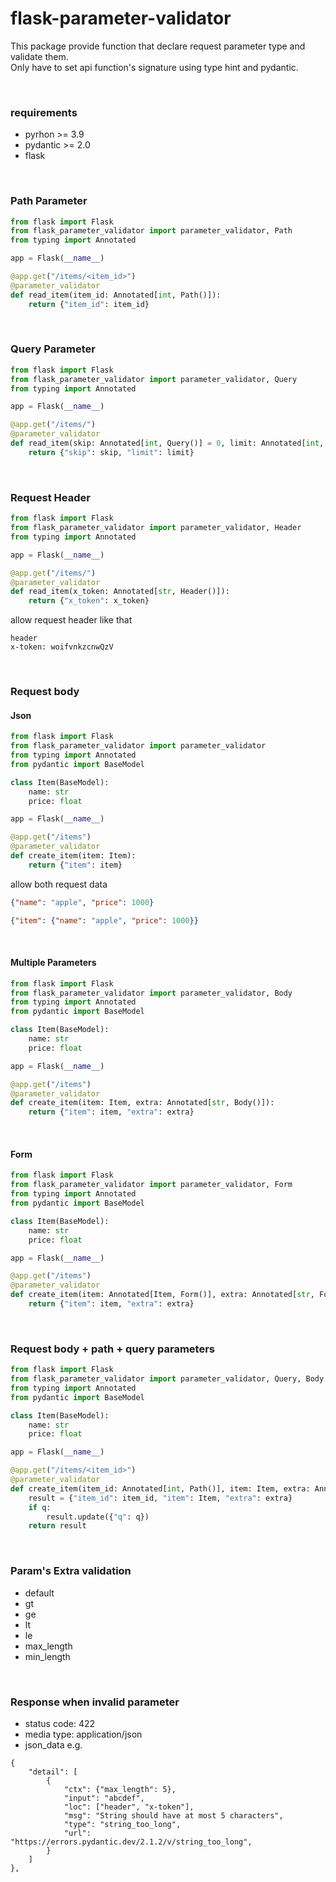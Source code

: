 # flask-parameter-validator

This package provide function that declare request parameter type and validate them. <br>
Only have to set api function's signature using type hint and pydantic.

<br>

### requirements
- pyrhon >= 3.9
- pydantic >= 2.0
- flask

<br>

### Path Parameter
``` python
from flask import Flask
from flask_parameter_validator import parameter_validator, Path
from typing import Annotated

app = Flask(__name__)

@app.get("/items/<item_id>")
@parameter_validator
def read_item(item_id: Annotated[int, Path()]):
    return {"item_id": item_id}
```

<br>

### Query Parameter
``` python
from flask import Flask
from flask_parameter_validator import parameter_validator, Query
from typing import Annotated

app = Flask(__name__)

@app.get("/items/")
@parameter_validator
def read_item(skip: Annotated[int, Query()] = 0, limit: Annotated[int, Query(default=10, ge=10)]):
    return {"skip": skip, "limit": limit}
```

<br>

### Request Header
``` python
from flask import Flask
from flask_parameter_validator import parameter_validator, Header
from typing import Annotated

app = Flask(__name__)

@app.get("/items/")
@parameter_validator
def read_item(x_token: Annotated[str, Header()]):
    return {"x_token": x_token}
```

allow request header like that
``` 
header
x-token: woifvnkzcnwQzV
```

<br>

### Request body
#### Json
``` python
from flask import Flask
from flask_parameter_validator import parameter_validator
from typing import Annotated
from pydantic import BaseModel

class Item(BaseModel):
    name: str
    price: float

app = Flask(__name__)

@app.get("/items")
@parameter_validator
def create_item(item: Item):
    return {"item": item}
```

allow both request data
``` json
{"name": "apple", "price": 1000}
```

``` json
{"item": {"name": "apple", "price": 1000}}
```

<br>

#### Multiple Parameters
``` python
from flask import Flask
from flask_parameter_validator import parameter_validator, Body
from typing import Annotated
from pydantic import BaseModel

class Item(BaseModel):
    name: str
    price: float

app = Flask(__name__)

@app.get("/items")
@parameter_validator
def create_item(item: Item, extra: Annotated[str, Body()]):
    return {"item": item, "extra": extra}
```

<br>

#### Form
``` python
from flask import Flask
from flask_parameter_validator import parameter_validator, Form
from typing import Annotated
from pydantic import BaseModel

class Item(BaseModel):
    name: str
    price: float

app = Flask(__name__)

@app.get("/items")
@parameter_validator
def create_item(item: Annotated[Item, Form()], extra: Annotated[str, Form()]):
    return {"item": item, "extra": extra}
```

<br>

### Request body + path + query parameters
``` python
from flask import Flask
from flask_parameter_validator import parameter_validator, Query, Body, Path
from typing import Annotated
from pydantic import BaseModel

class Item(BaseModel):
    name: str
    price: float

app = Flask(__name__)

@app.get("/items/<item_id>")
@parameter_validator
def create_item(item_id: Annotated[int, Path()], item: Item, extra: Annotated[str, Body(max_length=10)], q: Annotated[str, Query()] = None):
    result = {"item_id": item_id, "item": Item, "extra": extra}
    if q:
        result.update({"q": q})
    return result
```

<br>

### Param's Extra validation 
- default
- gt
- ge
- lt
- le
- max_length
- min_length

<br>

### Response when invalid parameter
- status code: 422
- media type: application/json
- json_data e.g.
```
{
    "detail": [
        {
            "ctx": {"max_length": 5},
            "input": "abcdef",
            "loc": ["header", "x-token"],
            "msg": "String should have at most 5 characters",
            "type": "string_too_long",
            "url": "https://errors.pydantic.dev/2.1.2/v/string_too_long",
        }
    ]
},
```
